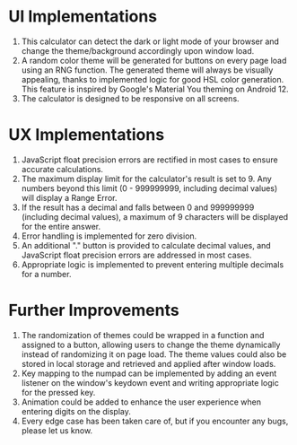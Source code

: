 <!-- '{"name":"Calculator Great Learning","version": 12,"tech": ["HTML","CSS","Javascript"],"tags":["frontend"],"snapshots":[]}' -->
# UI Implementations

1. This calculator can detect the dark or light mode of your browser and change the theme/background accordingly upon window load.
2. A random color theme will be generated for buttons on every page load using an RNG function. The generated theme will always be visually appealing, thanks to implemented logic for good HSL color generation. This feature is inspired by Google's Material You theming on Android 12.
3. The calculator is designed to be responsive on all screens.

# UX Implementations

1. JavaScript float precision errors are rectified in most cases to ensure accurate calculations.
2. The maximum display limit for the calculator's result is set to 9. Any numbers beyond this limit (0 - 999999999, including decimal values) will display a Range Error.
3. If the result has a decimal and falls between 0 and 999999999 (including decimal values), a maximum of 9 characters will be displayed for the entire answer.
4. Error handling is implemented for zero division.
5. An additional "." button is provided to calculate decimal values, and JavaScript float precision errors are addressed in most cases.
6. Appropriate logic is implemented to prevent entering multiple decimals for a number.

# Further Improvements

1. The randomization of themes could be wrapped in a function and assigned to a button, allowing users to change the theme dynamically instead of randomizing it on page load. The theme values could also be stored in local storage and retrieved and applied after window loads.
2. Key mapping to the numpad can be implemented by adding an event listener on the window's keydown event and writing appropriate logic for the pressed key.
3. Animation could be added to enhance the user experience when entering digits on the display.
4. Every edge case has been taken care of, but if you encounter any bugs, please let us know.

